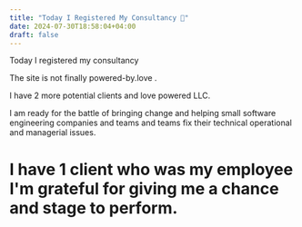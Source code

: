 ```yaml
---
title: "Today I Registered My Consultancy 👯"
date: 2024-07-30T18:58:04+04:00
draft: false
---
```


Today I registered my consultancy

The site is not finally powered-by.love . 

I have 2 more potential clients and love powered LLC.

I am ready for the battle of bringing change and helping small software engineering companies and teams and teams fix their technical operational and managerial issues.

# I have 1 client who was my employee I'm grateful for giving me a chance and stage to perform. 

